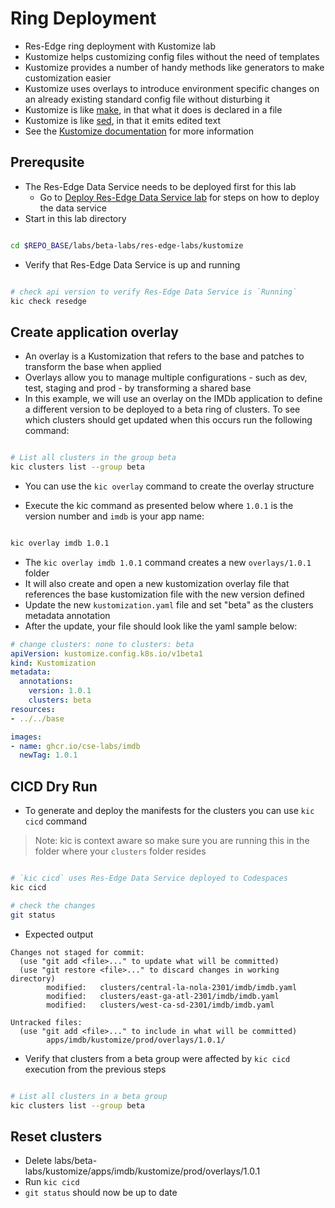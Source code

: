 # Ring Deployment

- Res-Edge ring deployment with Kustomize lab
- Kustomize helps customizing config files without the need of templates
- Kustomize provides a number of handy methods like generators to make customization easier
- Kustomize uses overlays to introduce environment specific changes on an already existing standard config file without disturbing it
- Kustomize is like [make](https://www.gnu.org/software/make/), in that what it does is declared in a file
- Kustomize is like [sed](https://www.gnu.org/software/sed/), in that it emits edited text
- See the [Kustomize documentation](https://kubectl.docs.kubernetes.io/guides/introduction/kustomize/) for more information

## Prerequsite

- The Res-Edge Data Service needs to be deployed first for this lab
  - Go to [Deploy Res-Edge Data Service lab](../deploy-res-edge/README.md#inner-loop-with-res-edge) for steps on how to deploy the data service
- Start in this lab directory

```bash

cd $REPO_BASE/labs/beta-labs/res-edge-labs/kustomize

```

- Verify that Res-Edge Data Service is up and running

```bash

# check api version to verify Res-Edge Data Service is `Running`
kic check resedge

```

## Create application overlay

- An overlay is a Kustomization that refers to the base and patches to transform the base when applied
- Overlays allow you to manage multiple configurations - such as dev, test, staging and prod - by transforming a shared base
- In this example, we will use an overlay on the IMDb application to define a different version to be deployed to a beta ring of clusters. To see which clusters should get updated when this occurs run the following command:

```bash

# List all clusters in the group beta
kic clusters list --group beta

```

- You can use the  `kic overlay` command to create the overlay structure

- Execute the kic command as presented below where `1.0.1` is the version number and `imdb` is your app name:

```bash

kic overlay imdb 1.0.1

```

- The `kic overlay imdb 1.0.1` command creates a new `overlays/1.0.1` folder
- It will also create and open a new kustomization overlay file that references the base kustomization file with the new version defined
- Update the new `kustomization.yaml` file and set "beta" as the clusters metadata annotation
- After the update, your file should look like the yaml sample below:

```yaml
# change clusters: none to clusters: beta
apiVersion: kustomize.config.k8s.io/v1beta1
kind: Kustomization
metadata:
  annotations:
    version: 1.0.1
    clusters: beta
resources:
- ../../base

images:
- name: ghcr.io/cse-labs/imdb
  newTag: 1.0.1
```

## CICD Dry Run

- To generate and deploy the manifests for the clusters you can use `kic cicd` command

> Note: kic is context aware so make sure you are running this in the folder where your `clusters` folder resides

```bash

# `kic cicd` uses Res-Edge Data Service deployed to Codespaces
kic cicd

# check the changes
git status

```

- Expected output

```text
Changes not staged for commit:
  (use "git add <file>..." to update what will be committed)
  (use "git restore <file>..." to discard changes in working directory)
        modified:   clusters/central-la-nola-2301/imdb/imdb.yaml
        modified:   clusters/east-ga-atl-2301/imdb/imdb.yaml
        modified:   clusters/west-ca-sd-2301/imdb/imdb.yaml

Untracked files:
  (use "git add <file>..." to include in what will be committed)
        apps/imdb/kustomize/prod/overlays/1.0.1/
```

- Verify that clusters from a beta group were affected by `kic cicd` execution from the previous steps

```bash

# List all clusters in a beta group
kic clusters list --group beta

```

## Reset clusters

- Delete labs/beta-labs/kustomize/apps/imdb/kustomize/prod/overlays/1.0.1
- Run `kic cicd`
- `git status` should now be up to date
